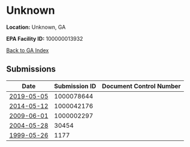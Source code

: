 # Unknown

**Location:** Unknown, GA

**EPA Facility ID:** 100000013932

[Back to GA Index](../../index.md)

## Submissions

| Date | Submission ID | Document Control Number |
|------|--------------|-------------------------|
| [2019-05-05](submissions/1000078644.md) | 1000078644 |  |
| [2014-05-12](submissions/1000042176.md) | 1000042176 |  |
| [2009-06-01](submissions/1000002297.md) | 1000002297 |  |
| [2004-05-28](submissions/30454.md) | 30454 |  |
| [1999-05-26](submissions/1177.md) | 1177 |  |
